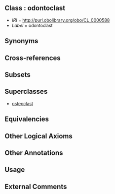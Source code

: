
## Class : odontoclast

 * *IRI* = http://purl.obolibrary.org/obo/CL_0000588
 * *Label* = odontoclast

## Synonyms


## Cross-references


## Subsets


## Superclasses

 * [osteoclast](../../CL/92/CL_0000092.md)

## Equivalencies


## Other Logical Axioms


## Other Annotations


## Usage


## External Comments

